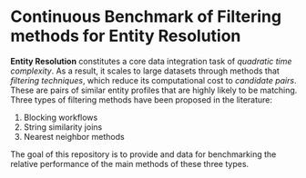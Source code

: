 # Continuous Benchmark of Filtering methods for Entity Resolution

**Entity Resolution** constitutes a core data integration task of *quadratic time complexity*.
As a result, it scales to large datasets through methods that *filtering techniques*, which reduce its computational cost to *candidate pairs*.
These are pairs of similar entity profiles that are highly likely to be matching.
Three types of filtering methods have been proposed in the literature:

 1) Blocking workflows
 2) String similarity joins
 3) Nearest neighbor methods
 
The goal of this repository is to provide and data for benchmarking the relative performance of the main methods of these three types.
